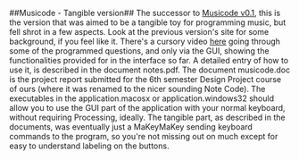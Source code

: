 ##Musicode - Tangible version##
The successor to [Musicode v0.1](http://visheshk.github.io/musicode), this is the version that was aimed to be a tangible toy for programming music, but fell shrot in a few aspects. Look at the previous version's site for some background, if you feel like it.
There's a cursory video [here](https://www.youtube.com/watch?v=K9cu4-8tGxI) going through some of the programmed questions, and only via the GUI, showing the functionalities provided for in the interface so far.
A detailed entry of how to use it, is described in the document notes.pdf. The document musicode.doc is the project report submitted for the 6th semester Design Project course of ours (where it was renamed to the nicer sounding Note Code). The executables in the application.macosx or application.windows32 should allow you to use the GUI part of the application with your normal keyboard, without requiring Processing, ideally. The tangible part, as described in the documents, was eventually just a MaKeyMaKey sending keyboard commands to the program, so you're not missing out on much except for easy to understand labeling on the buttons.
